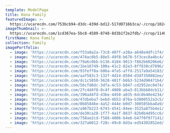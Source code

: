```yaml
---
template: ModelPage
title: Kona Family
featuredImage: >-
  https://ucarecdn.com/753bcb94-d3dc-439d-bd12-517d0716b3ca/-/crop/1024x602/0,241/-/preview/
imageThumbnail: >-
  https://ucarecdn.com/1cd367ea-5bc8-4589-8748-8d3b1f2e2fdb/-/crop/1140x1478/540,424/-/preview/
firstName: Kona Family
collection: Family
imagePortfolio:
  - image: 'https://ucarecdn.com/f53a8a2a-73c8-407f-a38a-a648e4dfc1f4/'
  - image: 'https://ucarecdn.com/474ac0b5-88e5-49f8-b670-5f3cec8a4bc4/'
  - image: 'https://ucarecdn.com/79a6c0bb-b136-4184-9013-f862b60206e6/'
  - image: 'https://ucarecdn.com/1be16749-100a-41c2-82e3-8ff838cd7896/'
  - image: 'https://ucarecdn.com/93feff8a-b06a-4fa5-affd-2517a9a54183/'
  - image: 'https://ucarecdn.com/aaf583c3-132f-4d14-8504-d3df350882ee/'
  - image: 'https://ucarecdn.com/dc1c5850-5628-481f-b6b3-5234d90471b4/'
  - image: 'https://ucarecdn.com/56cfd8dc-3dfa-4c53-b847-cd2952ec0474/'
  - image: 'https://ucarecdn.com/2fc4d4f8-0c4f-4800-aba3-013bbb8dcb11/'
  - image: 'https://ucarecdn.com/390ad4fd-d3be-4450-a035-6dc0b40e4234/'
  - image: 'https://ucarecdn.com/47dbeba7-bebd-4b53-876a-b3800552a3c5/'
  - image: 'https://ucarecdn.com/0b85846e-4a52-444e-b0d7-300585bba8a9/'
  - image: 'https://ucarecdn.com/a967b223-6743-4541-84ee-3525a875b4e1/'
  - image: 'https://ucarecdn.com/de30ca28-1f77-4a1f-8837-82b0b4d95cc6/'
  - image: 'https://ucarecdn.com/758ae2cd-f588-4006-b4e6-b47f0f977141/'
  - image: 'https://ucarecdn.com/327a6012-f28c-49c0-8d3a-ed54302852ed/'
---
```


